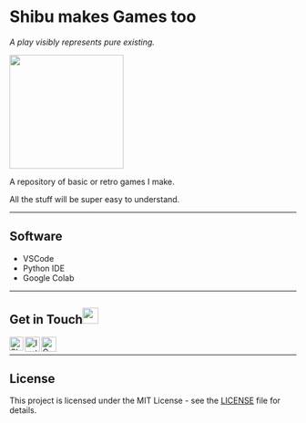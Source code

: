 # Shibu makes Games too
*A play visibly represents pure existing.*

<img src="https://user-images.githubusercontent.com/44550746/117298264-c943f900-ae94-11eb-8b82-b35e9741abfa.gif" height="200px">

<p>A repository of basic or retro games I make.</p>
<p>All the stuff will be super easy to understand.</p>
<hr>

## Software

* VSCode
* Python IDE
* Google Colab
<hr>

## Get in Touch<img src="https://github.com/TheDudeThatCode/TheDudeThatCode/blob/master/Assets/Handshake.gif" height="28px">

<a href="https://www.linkedin.com/in/shibu-mohapatra-252a1516b/">
    <img align="left" alt="Shibu Mohapatra | Linkedin" width="24px" src="https://github.com/TheDudeThatCode/TheDudeThatCode/blob/master/Assets/Linkedin.svg" />
 </a>
 <a href="https://www.instagram.com/m.shibu.29/">
    <img align="left" alt="Instagram" width="26px" src="https://github.com/TheDudeThatCode/TheDudeThatCode/blob/master/Assets/Instagram.svg" />
  </a>
 <a href="mailto:mohapatrashibu@gmail.com">
    <img align="left" alt="Gmail" width="26px" src="https://github.com/TheDudeThatCode/TheDudeThatCode/blob/master/Assets/Gmail.svg" />
  </a>
<br><hr>

## License
This project is licensed under the MIT License - see the [LICENSE](LICENSE) file for details.
